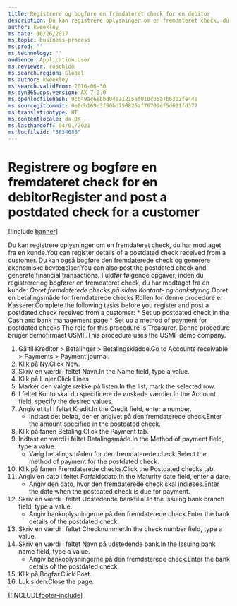 ```yaml
---
title: Registrere og bogføre en fremdateret check for en debitor
description: Du kan registrere oplysninger om en fremdateret check, du har modtaget fra en kunde.
author: kweekley
ms.date: 10/26/2017
ms.topic: business-process
ms.prod: ''
ms.technology: ''
audience: Application User
ms.reviewer: roschlom
ms.search.region: Global
ms.author: kweekley
ms.search.validFrom: 2016-06-30
ms.dyn365.ops.version: AX 7.0.0
ms.openlocfilehash: 9cb49ac6ebbd04e71215af010cb5a7b6302fe44e
ms.sourcegitcommit: 0e8db169c3f90bd750826af76709ef5d621fd377
ms.translationtype: HT
ms.contentlocale: da-DK
ms.lasthandoff: 04/01/2021
ms.locfileid: "5834686"
---
```

# <a name="register-and-post-a-postdated-check-for-a-customer"></a><span data-ttu-id="fc7fe-103">Registrere og bogføre en fremdateret check for en debitor</span><span class="sxs-lookup"><span data-stu-id="fc7fe-103">Register and post a postdated check for a customer</span></span>

[!include [banner](../../includes/banner.md)]

<span data-ttu-id="fc7fe-104">Du kan registrere oplysninger om en fremdateret check, du har modtaget fra en kunde.</span><span class="sxs-lookup"><span data-stu-id="fc7fe-104">You can register details of a postdated check received from a customer.</span></span> <span data-ttu-id="fc7fe-105">Du kan også bogføre den fremdaterede check og generere økonomiske bevægelser.</span><span class="sxs-lookup"><span data-stu-id="fc7fe-105">You can also post the postdated check and generate financial transactions.</span></span>   <span data-ttu-id="fc7fe-106">Fuldfør følgende opgaver, inden du registrerer og bogfører en fremdateret check, du har modtaget fra en kunde: *Opret fremdaterede checks på siden Kontant- og bankstyring* Opret en betalingsmåde for fremdaterede checks Rollen for denne procedure er Kasserer.</span><span class="sxs-lookup"><span data-stu-id="fc7fe-106">Complete the following tasks before you register and post a postdated check received from a customer:   \* Set up postdated check in the Cash and bank management page \* Set up a method of payment for postdated checks   The role for this procedure is Treasurer.</span></span> <span data-ttu-id="fc7fe-107">Denne procedure bruger demofirmaet USMF.</span><span class="sxs-lookup"><span data-stu-id="fc7fe-107">This procedure uses the USMF demo company.</span></span>

1. <span data-ttu-id="fc7fe-108">Gå til Kreditor > Betalinger > Betalingskladde.</span><span class="sxs-lookup"><span data-stu-id="fc7fe-108">Go to Accounts receivable > Payments > Payment journal.</span></span>
2. <span data-ttu-id="fc7fe-109">Klik på Ny.</span><span class="sxs-lookup"><span data-stu-id="fc7fe-109">Click New.</span></span>
3. <span data-ttu-id="fc7fe-110">Skriv en værdi i feltet Navn.</span><span class="sxs-lookup"><span data-stu-id="fc7fe-110">In the Name field, type a value.</span></span>
4. <span data-ttu-id="fc7fe-111">Klik på Linjer.</span><span class="sxs-lookup"><span data-stu-id="fc7fe-111">Click Lines.</span></span>
5. <span data-ttu-id="fc7fe-112">Markér den valgte række på listen.</span><span class="sxs-lookup"><span data-stu-id="fc7fe-112">In the list, mark the selected row.</span></span>
6. <span data-ttu-id="fc7fe-113">I feltet Konto skal du specificere de ønskede værdier.</span><span class="sxs-lookup"><span data-stu-id="fc7fe-113">In the Account field, specify the desired values.</span></span>
7. <span data-ttu-id="fc7fe-114">Angiv et tal i feltet Kredit.</span><span class="sxs-lookup"><span data-stu-id="fc7fe-114">In the Credit field, enter a number.</span></span>
    * <span data-ttu-id="fc7fe-115">Indtast det beløb, der er angivet på den fremdaterede check.</span><span class="sxs-lookup"><span data-stu-id="fc7fe-115">Enter the amount specified in the postdated check.</span></span>  
8. <span data-ttu-id="fc7fe-116">Klik på fanen Betaling.</span><span class="sxs-lookup"><span data-stu-id="fc7fe-116">Click the Payment tab.</span></span>
9. <span data-ttu-id="fc7fe-117">Indtast en værdi i feltet Betalingsmåde.</span><span class="sxs-lookup"><span data-stu-id="fc7fe-117">In the Method of payment field, type a value.</span></span>
    * <span data-ttu-id="fc7fe-118">Vælg betalingsmåden for den fremdaterede check.</span><span class="sxs-lookup"><span data-stu-id="fc7fe-118">Select the method of payment for the postdated check.</span></span>  
10. <span data-ttu-id="fc7fe-119">Klik på fanen Fremdaterede checks.</span><span class="sxs-lookup"><span data-stu-id="fc7fe-119">Click the Postdated checks tab.</span></span>
11. <span data-ttu-id="fc7fe-120">Angiv en dato i feltet Forfaldsdato.</span><span class="sxs-lookup"><span data-stu-id="fc7fe-120">In the Maturity date field, enter a date.</span></span>
    * <span data-ttu-id="fc7fe-121">Angiv den dato, hvor den fremdaterede check skal indløses.</span><span class="sxs-lookup"><span data-stu-id="fc7fe-121">Enter the date when the postdated check is due for payment.</span></span>  
12. <span data-ttu-id="fc7fe-122">Skriv en værdi i feltet Udstedende bankfilial.</span><span class="sxs-lookup"><span data-stu-id="fc7fe-122">In the Issuing bank branch field, type a value.</span></span>
    * <span data-ttu-id="fc7fe-123">Angiv bankoplysningerne på den fremdaterede check.</span><span class="sxs-lookup"><span data-stu-id="fc7fe-123">Enter the bank details of the postdated check.</span></span>  
13. <span data-ttu-id="fc7fe-124">Skriv en værdi i feltet Checknummer.</span><span class="sxs-lookup"><span data-stu-id="fc7fe-124">In the check number field, type a value.</span></span>
14. <span data-ttu-id="fc7fe-125">Skriv en værdi i feltet Navn på udstedende bank.</span><span class="sxs-lookup"><span data-stu-id="fc7fe-125">In the Issuing bank name field, type a value.</span></span>
    * <span data-ttu-id="fc7fe-126">Angiv bankoplysningerne på den fremdaterede check.</span><span class="sxs-lookup"><span data-stu-id="fc7fe-126">Enter the bank details of the postdated check.</span></span>  
15. <span data-ttu-id="fc7fe-127">Klik på Bogfør.</span><span class="sxs-lookup"><span data-stu-id="fc7fe-127">Click Post.</span></span>
16. <span data-ttu-id="fc7fe-128">Luk siden.</span><span class="sxs-lookup"><span data-stu-id="fc7fe-128">Close the page.</span></span>



[!INCLUDE[footer-include](../../../includes/footer-banner.md)]